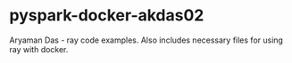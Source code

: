 # pyspark-docker-akdas02
Aryaman Das - ray code examples. Also includes necessary files for using ray with docker.
